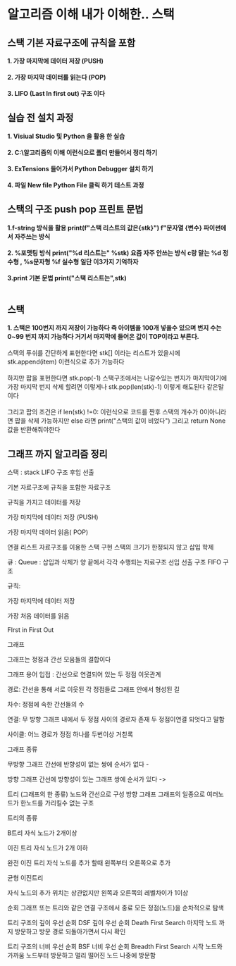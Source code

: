 # 알고리즘 이해 내가 이해한.. 스택 
## 스택 기본 자료구조에 규칙을 포함
**1. 가장 마지막에 데이터 저장 (PUSH)** <br><br>
**2. 가장 마지막 데이터를 읽는다 (POP)** <br><br>
**3. LIFO (Last In first out) 구조 이다**


## 실습 전 설치 과정
**1. Visiual Studio 및 Python 을 활용 한 실습** <br><br>
**2. C:\알고리즘의 이해  이런식으로 폴더 만들어서 정리 하기** <br><br>
**3. ExTensions 들어가서 Python Debugger 설치 하기**<br><br>
**4. 파일 New file Python File 클릭 하기 테스트 과정**

## 스택의 구조 push pop 프린트 문법 

**1.f-string 방식을 활용 print(f"스택 리스트의 값은{stk}") f"문자열 {변수} 파이썬에서 자주쓰는 방식**  <br><br>
**2. %포맷팅 방식 print("%d 리스트는" %stk) 요즘 자주 안쓰는 방식 c랑 맡는 %d 정수형 , %s문자형 %f 실수형 일단 이3가지 기억하자** <br><br>
**3.print 기본 문법 print("스택 리스트는",stk)** <br><br>

## 스택

**1. 스택은 100번지 까지 저장이 가능하다 즉 아이템을 100개 넣을수 있으며 번지 수는 0~99 번지 까지 가능하다 거기서 마지막에 들어온 값이 TOP이라고 부른다.** <br><br>
스택의 푸쉬를 간단하게 표현한다면 stk[] 이라는 리스트가 있을시에 stk.append(item) 이런식으로 추가 가능하다 <br><br>
하지만  팝을 표현한다면 stk.pop(-1) 스택구조에서는 나갈수있는 번지가 마지막이기에 가장 마지막 번지 삭제 할려면 이렇게나 stk.pop(len(stk)-1) 이렇게 해도된다 같은말이다 <br><br>
그리고 팝의 조건은 if len(stk) !=0: 이런식으로 코드를 짠후 스택의 개수가 0이아니라면 팝을 삭제 가능하지만 else 라면 print("스택의 값이 비었다") 그리고 return None 값을 반환해줘야한다

## 그래프 까지 알고리즘 정리
스택 : stack  LIFO 구조 후입 선출

기본 자료구조에 규칙을 포함한 자료구조

규칙을 가지고 데이터를 저장

 가장 마지막에 데이터 저장 (PUSH)

가장 마지막 데이터 읽음( POP)



연결 리스트 자료구조를 이용한 스택 구현
스택의 크기가 한정되지 않고 삽입 학제 

큐 : Queue : 삽입과 삭제가 양 끝에서 각각 수행되는 자료구조 
선입 선출 구조 FIFO 구조

규칙:

가장 마지막에 데이터 저장

가장 처음 데이터를 읽음

FIrst in First Out


그래프 

그래프는 정점과 간선 모음들의 결합이다

그래프 용어
입접 : 간선으로 연결되어 있는 두 정점 이웃관계

경로: 간선을 통해 서로 이웃된 각 정점들로 그래프 안에서
형성된 길

차수: 정점에 속한 간선들의 수

연결: 무 방향 그래프 내에서 두 정점 사이의 경로자 존재
두 정점이연결 되엇다고 말함

사이클: 어느 경로가 정점 하나를 두번이상 거칟록

그래프 종류

무방향 그래프              간선에 반향성이 없는
쌍에 순서가 없다 -

방향 그래프                   간선에 방향성이 있는 그래프 
쌍에 순서가 있다 ->



트리 (그래프의 한 종류)
노드와 간선으로 구성 방향 그래프 
그래프의 일종으로 여러노드가 한노드를 가리킬수 없는 구조

트리의 종류

B트리
자식 노드가 2개이상

이진 트리
자식 노드가 2개 이하

완전 이진 트리
자식 노드를 추가 할때 왼쪽부터 오른쪽으로 추가

균형 이진트리

자식 노드의 추가 위치는 상관없지만 왼쪽과
오른쪽의 레벨차이가 1이상


순회
그래프 또는 트리와 같은 연결 구조에서 중료 모든 정점(노드)을
순차적으로 탐색


트리 구조의 깊이 우선 순회 
DSF 깊이 우선 순회 Death First Search
마지막 노드 까지 방문하고 방문 경로 되돌아가면서 다시 확인

트리 구조의 너비 우선 순회
BSF 너비 우선 순회 Breadth First Search
시작 노드와 가까움 노드부터 방문하고 멀리 떨어진 노드 나중에 방문함

